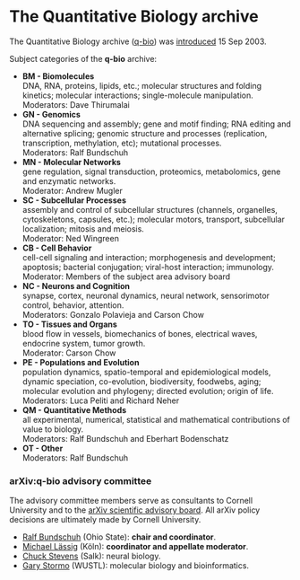 

The Quantitative Biology archive
================================

The Quantitative Biology archive ([q-bio](/archive/q-bio)) was [introduced](q-bio_announce) 15 Sep 2003.

Subject categories of the **q-bio** archive:

*   **BM - Biomolecules**  
    DNA, RNA, proteins, lipids, etc.; molecular structures and folding kinetics; molecular interactions; single-molecule manipulation.  
    Moderators: Dave Thirumalai
*   **GN - Genomics**  
    DNA sequencing and assembly; gene and motif finding; RNA editing and alternative splicing; genomic structure and processes (replication, transcription, methylation, etc); mutational processes.  
    Moderators: Ralf Bundschuh 
*   **MN - Molecular Networks**  
    gene regulation, signal transduction, proteomics, metabolomics, gene and enzymatic networks.  
    Moderator: Andrew Mugler
*   **SC - Subcellular Processes**  
    assembly and control of subcellular structures (channels, organelles, cytoskeletons, capsules, etc.); molecular motors, transport, subcellular localization; mitosis and meiosis.  
    Moderator: Ned Wingreen 
*   **CB - Cell Behavior**  
    cell-cell signaling and interaction; morphogenesis and development; apoptosis; bacterial conjugation; viral-host interaction; immunology.  
    Moderator: Members of the subject area advisory board
*   **NC - Neurons and Cognition**  
    synapse, cortex, neuronal dynamics, neural network, sensorimotor control, behavior, attention.  
    Moderators: Gonzalo Polavieja and Carson Chow
*   **TO - Tissues and Organs**  
    blood flow in vessels, biomechanics of bones, electrical waves, endocrine system, tumor growth.  
    Moderator: Carson Chow
*   **PE - Populations and Evolution**  
    population dynamics, spatio-temporal and epidemiological models, dynamic speciation, co-evolution, biodiversity, foodwebs, aging; molecular evolution and phylogeny; directed evolution; origin of life.  
    Moderators: Luca Peliti and Richard Neher
*   **QM - Quantitative Methods**  
    all experimental, numerical, statistical and mathematical contributions of value to biology.  
    Moderators: Ralf Bundschuh and Eberhart Bodenschatz
*   **OT - Other**  
    Moderators: Ralf Bundschuh

### arXiv:q-bio advisory committee

The advisory committee members serve as consultants to Cornell University and to the [arXiv scientific advisory board](/about/people/scientific_ad_board). All arXiv policy decisions are ultimately made by Cornell University.

*   [Ralf Bundschuh](http://bioserv.mps.ohio-state.edu/~rbund/) (Ohio State): **chair and coordinator**.
*   [Michael Lässig](http://www.thp.Uni-Koeln.DE/~lassig/) (Köln): **coordinator and appellate moderator**.
*   [Chuck Stevens](http://www.salk.edu/faculty/stevens.html) (Salk): neural biology.
*   [Gary Stormo](http://ural.wustl.edu/stormo.html) (WUSTL): molecular biology and bioinformatics.
